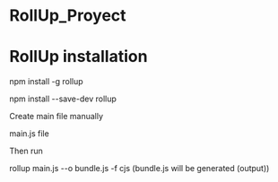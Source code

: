 # RollUp_Proyect


# RollUp installation


npm install -g rollup

npm install --save-dev rollup

Create main file manually

main.js file 

Then run

rollup main.js --o bundle.js -f cjs (bundle.js will be generated (output))




